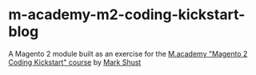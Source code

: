 # m-academy-m2-coding-kickstart-blog
A Magento 2 module built as an exercise for the [M.academy "Magento 2 Coding Kickstart" course](https://m.academy/courses/magento-2-coding-kickstart/) by [Mark Shust](https://m.academy/courses/magento-2-coding-kickstart/)
